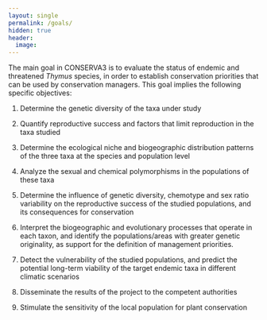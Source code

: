```yaml
---
layout: single
permalink: /goals/
hidden: true
header:
  image: 
---
```


The main goal in CONSERVA3 is to evaluate the status of endemic and threatened *Thymus* species, in order to establish conservation priorities that can be used by conservation managers. This goal implies the following specific objectives:

1. Determine the genetic diversity of the taxa under study

2. Quantify reproductive success and factors that limit reproduction in the taxa studied

3. Determine the ecological niche and biogeographic distribution patterns of the three taxa at the species and population level

4. Analyze the sexual and chemical polymorphisms in the populations of these taxa

5. Determine the influence of genetic diversity, chemotype and sex ratio variability on the reproductive success of the studied populations, and its consequences for conservation

6. Interpret the biogeographic and evolutionary processes that operate in each taxon, and identify the populations/areas with greater genetic originality, as support for the definition of management priorities.

7. Detect the vulnerability of the studied populations, and predict the potential long-term viability of the target endemic taxa in different climatic scenarios

8. Disseminate the results of the project to the competent authorities

9. Stimulate the sensitivity of the local population for plant conservation